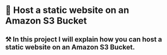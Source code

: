 # 🙌 Host a static website on an Amazon S3 Bucket

## ⚒️ In this project I will explain how you can host a static website on an Amazon S3 Bucket.
